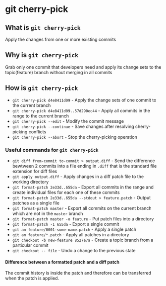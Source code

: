 # git cherry-pick

## What is `git cherry-pick`
Apply the changes from one or more existing commits

## Why is `git cherry-pick`
Grab only one commit that developers need and apply its change sets to the topic(feature) branch without merging in all commits

## How is `git cherry-pick`
* `git cherry-pick d4e8411d09` - Apply the change sets of one commit to the current branch
* `git cherry-pick d4e8411d09..57d290ec44` - Apply all commits in the range to the current branch
* `git cherry-pick --edit` - Modify the commit message
* `git cherry-pick --continue` - Save changes after resolving cherry-picking conflicts
* `git cherry-pick --abort` - Stop the cherry-picking operation

### Useful commands for `git cherry-pick`
* `git diff from-commit to-commit > output.diff` - Send the difference bewtween 2 commits into a file ending in `.diff` that is the standard file extension for diff files
* `git apply output.diff` - Apply changes in a diff patch file to the working directory
* `git format-patch 2e33d..655da` - Export all commits in the range and create individual files for each one of these commits
* `git format-patch 2e33d..655da --stdout > feature.patch` - Output patches as a single file
* `git format-patch master` - Export all commits on the current branch which are not in the `master` branch
* `git format-patch master -o feature` - Put patch files into a directory
* `git format-patch -1 655da` - Export a single commit
* `git am feature/0001-some-name.patch` - Apply a single patch
* `git am feature/*.patch` - Apply all patches in a directory
* `git checkout -b new-feature 8527e7a` - Create a topic branch from a particular commit
* `git checkout -- file` - Undo a change to the previous state

#### Difference between a formatted patch and a diff patch
The commit history is inside the patch and therefore can be transferred when the patch is applied.
